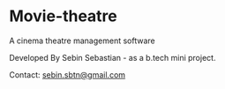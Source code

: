 # Movie-theatre

A cinema theatre management software

Developed By Sebin Sebastian - as a b.tech mini project.

Contact: sebin.sbtn@gmail.com
